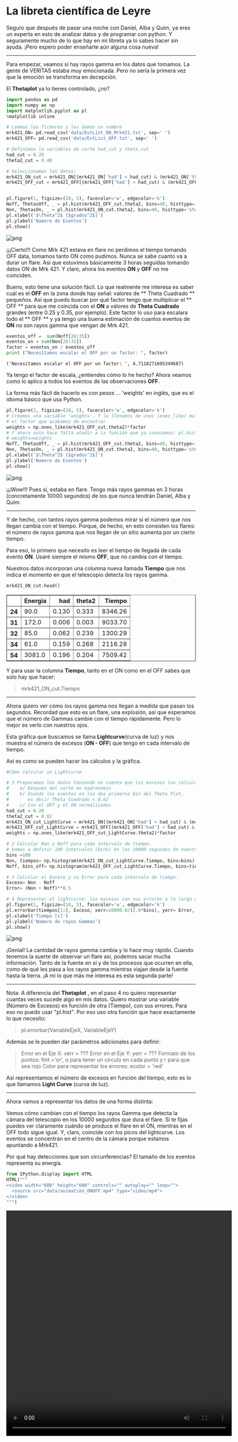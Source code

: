 # La libreta científica de Leyre

Seguro que después de pasar una noche con Daniel, Alba y Quim, ya eres un experta en esto de analizar datos y de programar con python. Y seguramente mucho de lo que hay en mi libreta ya lo sabes hacer sin ayuda. ¡Pero espero poder enseñarte aún alguna cosa nueva!

---------

Para empezar, veamos si hay rayos gamma en los datos que tomamos. La gente de VERITAS estaba muy emocionada. Pero no sería la primera vez que la emoción se transforma en decepción.

El **Thetaplot** ya lo tienes controlado, ¿no?


```python
import pandas as pd
import numpy as np
import matplotlib.pyplot as pl
%matplotlib inline
```


```python
# Leemos los ficheros y les damos un nombre
mrk421_ON= pd.read_csv('data/EvtList_ON_Mrk421.txt', sep=' ')
mrk421_OFF= pd.read_csv('data/EvtList_OFF.txt', sep=' ')

# Definimos la variables de corte had_cut y theta_cut
had_cut = 0.20
theta2_cut = 0.40

# Seleccionamos los datos:
mrk421_ON_cut = mrk421_ON[(mrk421_ON['had'] < had_cut) & (mrk421_ON['theta2'] < theta2_cut)]
mrk421_OFF_cut = mrk421_OFF[(mrk421_OFF['had'] < had_cut) & (mrk421_OFF['theta2'] < theta2_cut)]


pl.figure(1, figsize=(10, 5), facecolor='w', edgecolor='k')
Noff, ThetasOff, _ = pl.hist(mrk421_OFF_cut.theta2, bins=40, histtype='stepfilled', color='red', alpha=0.5, normed=False)
Non, ThetasOn, _ = pl.hist(mrk421_ON_cut.theta2, bins=40, histtype='step', color = 'blue',alpha=0.9, normed=False)
pl.xlabel('$\Theta^2$ [$grados^2$]')
pl.ylabel('Numero de Eventos')
pl.show()
```


![png](night_4_3_files/night_4_3_2_0.png)


¡¡¡Cierto!!! Como Mrk 421 estava en flare no perdimos el tiempo tomando OFF data, tomamos tanto ON como pudimos. Nunca se sabe cuanto va a durar un flare. Así que estuvimos básicamente 3 horas seguidas tomando datos ON de Mrk 421. Y claro, ahora los eventos **ON** y **OFF** no me coinciden.

Bueno, esto tiene una solución fácil. Lo que realmente me interesa es saber cuál es el **OFF** en la zona donde hay señal: valores de ** Theta Cuadrado ** pequeños. Así que puedo buscar por qué factor tengo que multiplicar el ** OFF ** para que me coincida con el **ON** a valores de **Theta Cuadrado** grandes (entre 0.25 y 0.35, por ejemplo). Este factor lo uso para escalara todo el ** OFF ** y ya tengo una buena estimación de cuantos eventos de **ON** no son rayos gamma que vengan de Mrk 421.



```python
eventos_off =  sum(Noff[26:35])
eventos_on = sum(Non[26:35])
factor = eventos_on / eventos_off
print ("Necesitamos escalar el OFF por un factor: ", factor)
```

    ('Necesitamos escalar el OFF por un factor: ', 4.7118271695349687)


Ya tengo el factor de escala, ¿entiendes cómo lo he hecho? Ahora veamos como lo aplico a todos los eventos de las observaciones **OFF**.

La forma más fácil de hacerlo es con pesos ... 'weights' en inglés, que es el idioma básico que usa Python.


```python
pl.figure(2, figsize=(10, 5), facecolor='w', edgecolor='k')
# Creamos una variable 'weights'. Y la llenamos de unos (ones_like) multiplicado por
# el factor que acabamos de encontrar
weights = np.ones_like(mrk421_OFF_cut.theta2)*factor
# Y ahora solo hace falta añadir a la función que ya conocemos: pl.hist, un parámetro:
# weights=weights
Noff, ThetasOff, _ = pl.hist(mrk421_OFF_cut.theta2, bins=40, histtype='stepfilled', color='red', alpha=0.5, normed=False, weights=weights)
Non, ThetasOn, _ = pl.hist(mrk421_ON_cut.theta2, bins=40, histtype='step', color = 'blue',alpha=0.9, normed=False)
pl.xlabel('$\Theta^2$ [$grados^2$]')
pl.ylabel('Numero de Eventos')
pl.show()
```


![png](night_4_3_files/night_4_3_6_0.png)


¡¡¡Wow!!! Pues si, estaba en flare. Tengo más rayos gammas en 3 horas (concretamente 10000 segundos) de los que nunca tendrán Daniel, Alba y Quim.

--------

Y de hecho, con tantos  rayos gamma podemos mirar si el número que nos llegan cambia con el tiempo. Porque, de hecho, en esto consisten los flares: el número de rayos gamma que nos llegan de un sitio aumenta por un cierto tiempo.

Para eso, lo primero que necesito es leer el tiempo de llegada de cada evento **ON**. Usaré siempre el mismo **OFF**, que no cambia con el tiempo.

Nuestros datos incorporan una columna nueva llamada **Tiempo** que nos indica el momento en que el telescopio detecta los rayos gamma.


```python
mrk421_ON_cut.head()
```




<div>
<table border="1" class="dataframe">
  <thead>
    <tr style="text-align: right;">
      <th></th>
      <th>Energia</th>
      <th>had</th>
      <th>theta2</th>
      <th>Tiempo</th>
    </tr>
  </thead>
  <tbody>
    <tr>
      <th>24</th>
      <td>90.0</td>
      <td>0.130</td>
      <td>0.333</td>
      <td>8346.26</td>
    </tr>
    <tr>
      <th>31</th>
      <td>172.0</td>
      <td>0.006</td>
      <td>0.003</td>
      <td>9033.70</td>
    </tr>
    <tr>
      <th>32</th>
      <td>85.0</td>
      <td>0.062</td>
      <td>0.239</td>
      <td>1300.29</td>
    </tr>
    <tr>
      <th>34</th>
      <td>61.0</td>
      <td>0.159</td>
      <td>0.268</td>
      <td>2116.28</td>
    </tr>
    <tr>
      <th>54</th>
      <td>3081.0</td>
      <td>0.196</td>
      <td>0.204</td>
      <td>7509.42</td>
    </tr>
  </tbody>
</table>
</div>



Y para usar la columna **Tiempo**, tanto en el ON como en el OFF sabes que solo hay que hacer:
> mrk421_ON_cut.Tiempo

----------
Ahora quiero ver cómo los rayos gamma nos llegan a medida que pasan los segundos. Recordad que esto es un flare, una explosión, así que esperamos que el número de Gammas cambie con el tiempo rápidamente. Pero lo mejor es verlo con nuestros ojos.

Esta gráfica que buscamos se llama **Lightcurve**(curva de luz) y nos muestra el número de excesos (**ON - OFF**) que tengo en cada intervalo de tiempo.

Así es como se pueden hacer los cálculos y la gráfica.


```python
#Cómo calcular un Lightcurve

# 1 Preparamos los datos teniendo en cuenta que los excesos los calculamos con:
#    a/ Después del corte en hadronness
#    b/ Usando los eventos en los dos primeros bin del Theta Plot,
#       es decir Theta Cuadrado < 0.02
#    c/ Con el OFF y el ON normalizados
had_cut = 0.20
theta2_cut = 0.02
mrk421_ON_cut_LightCurve = mrk421_ON[(mrk421_ON['had'] < had_cut) & (mrk421_ON['theta2'] < theta2_cut)]
mrk421_OFF_cut_LightCurve = mrk421_OFF[(mrk421_OFF['had'] < had_cut) & (mrk421_OFF['theta2'] < theta2_cut)]
weights = np.ones_like(mrk421_OFF_cut_LightCurve.theta2)*factor

# 2 Calcular Non y Noff para cada intervalo de tiempo.
# Vamos a definir 100 intervalos (bins) en los 10000 segundos de nuestros datos
bins =100
Non, tiempos= np.histogram(mrk421_ON_cut_LightCurve.Tiempo, bins=bins)
Noff, bins_off= np.histogram(mrk421_OFF_cut_LightCurve.Tiempo, bins=tiempos, weights=weights)

# 3 Calcular el Exceso y su Error para cada intervalo de tiempo.
Exceso= Non - Noff
Error= (Non + Noff)**0.5

# 4 Representar el lightcurve: los excesos con sus errores a lo largo del tiempo
pl.figure(1, figsize=(10, 5), facecolor='w', edgecolor='k')
pl.errorbar(tiempos[1:], Exceso, xerr=10000.0/(2.0*bins), yerr= Error, fmt='or', ecolor='red')
pl.xlabel('Tiempo [s]')
pl.ylabel('Numero de rayos Gammas')
pl.show()
```


![png](night_4_3_files/night_4_3_10_0.png)


¡Genial! La cantidad de rayos gamma cambia y lo hace muy rápido. Cuando tenemos la suerte de observar un flare así, podemos sacar mucha información. Tanto de la fuente en si y de los procesos que ocurren en ella, como de qué les pasa a los rayos gamma mientras viajan desde la fuente hasta la tierra. ¡A mi lo que más me interesa es esta segunda parte!

-------
Nota:
A diferencia del **Thetaplot** , en el paso 4 no quiero representar cuantas veces sucede algo en mis datos. Quiero mostrar una variable (Número de Excesos) en función de otra (Tiempo), con sus errores. Para eso no puedo usar "pl.hist". Por eso uso otra función que hace exactamente lo que necesito:

> pl.errorbar(VariableEjeX, VariableEjeY)

Además se le pueden dar parámetros adicionales para definir:

> Error en el Eje X: xerr = ???
> Error en el Eje Y: yerr = ???
> Formato de los puntos: fmt ='or', o para tener un círculo en cada punto y r para que sea rojo
> Color para representar los errores: ecolor = 'red'

Así representamos el número de excesos en función del tiempo, esto es lo que llamamos **Light Curve** (curva de luz).

--------

Ahora vamos a representar los datos de una forma distinta:

Vemos cómo cambian con el tiempo los rayos Gamma que detecta la cámara del telescopio en los 10000 segundos que dura el flare. Si te fijas puedes ver claramente cuándo se produce el flare en el ON, mientras en el OFF todo sigue igual. Y, claro, coincide con los picos del lightcurve. Los eventos se concentran en el centro de la cámara porque estamos apuntando a Mrk421.

Por qué hay detecciones que son circunferencias? El tamaño de los eventos representa su energía.


```python
from IPython.display import HTML
HTML("""
<video width="600" height="600" controls="" autoplay="" loop="">
  <source src="data/animation_ONOFF.mp4" type="video/mp4">
</video>
""")
```





<video width="600" height="600" controls="" autoplay="" loop="">
  <source src="data/animation_ONOFF.mp4" type="video/mp4">
</video>
